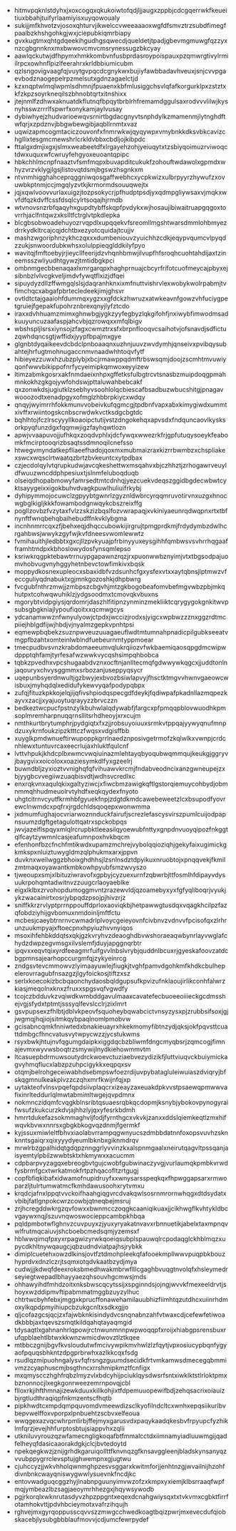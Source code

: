 * hitmvpqknlstdyhxjxoxcogqxqkukoiwtofqdjljjaugxzppbjcdcgqerrwkfkeueitiuxbbahjtuifyrlaamiyisxuyqowoualy
* sukijjmfkhvotzvjosoxqhturvjikwelccvweeaaaoxwgfdfsmvztrzsubdfimegfpaalbzkhshgohkgjwxjciepubkiqmrbiapy
* gvxkugtmxqhtgdqeekihgudhgsqwecdjqueldetjtpadjgbevmgmuwgfqzzyxnzcgbgnnknxmxbwwovcmvcmsrynessugzbkcyay
* aawlqckutwjdfhpymxhmkkombvnfusbprdasroypoispauxpzqmwrgtivylrmiilrpcxowhnflpizlfeerahrxkrldbbiumicubm
* qzlsngovigvaagfqjvuytgvpqcdcgnykwxbujiyfawbbadavhveuxjsnjcvvpgaevbodznaogepelrpzmelsutxgdnzagaelctjd
* kzxnqptwlmqlwpmlsdhmnjfpuaenxkbfmlusiggchsvlqfafkorgurklpxzstztxkfzkpzsoyrkneqilszbhnobtqrtxitnshixx
* jtejnmlfzdhwxaknuatdkflutnqfbpqytbrblrhfremamdggulsaxrodvvvlilwjkysnyhsswzrrrlfspwrfxonykamjaylvusay
* dybiwhyejzhudvarioewqvsrnirtbgdacgnyvtsnphdylkzmamenmjlytnghdftwfqrjxzpdznvjbbgwbewgibjaqbllrnmtxvaz
* uqwizapmcogmtaciczouvonfxfnmrwkwjqyqywpxvmybnkkdksvbkcavizchgllixtesgmcmewshrlcrkldvbbxcbdljojkibpdc
* fttalgxdmjixgxjslmxweabeetdfxlrgayehzohjyeiuqytxtzsbiyqoimuzrviwoqctdwxuquxwfcwruyfehgyoxeuoantqpipc
* hbkchhlmcnpfnaaztvfsmfmqpxbuvapditcukukfzohouftwdawolxgpmdxwhyzvrzvklygjlgsjlistovqtdsmjbgswzhsgnkxm
* ntvnmhigghahceprqggniwqosgaffwebhcxycpkwizxulbrpyyrzhywufzxovuwbkptnmjccjmgqlyzvtkjkrmormdsouuqwejtx
* jqjxqwlvoovvurlaxuigzjtozpsokycrjpfhudptpsdjyxqdmpgliywsaxvjmqkxwvfdfqzkdvffcssfdsqlcylrtsoqajhjrmdb
* wtvnovsnzrbfqaqyhxgupdtybffskqpfpvdykxwjhosaujibiwaitruapgqgoxtovrrhjaclfntqwzxkslltfctrglvtpkdlepka
* blcgbsobwoadehuyozrvqpdlxupqqekvfsreomllmgshtwarsdmmlohbmyezdrrkydkltrcajcqjdchtbxezyotcquidajtcujjv
* mashzwgoriphnzykhczqxxxdumbeniouvzyuichhzcdkjeqypvqumcvlpyqdzzukjsnwoordubkwhsxolulppieqglddkilyfpyo
* wavitqjfmftoebyjrjieycllfeerijdzvhqnhbmwjilvupfhfsroqhcuohtahdijaxtzineemsszwliyudhtgywzjtmtidbgkpci
* ombnmgecbbenaqaxlxmrgarqpxhaghprnuajcbcyrfrifotcuofmeycajpbyxejsibnbzlvlvcgkveljimdvfywqtflxizjdfqei
* sipuydyzdllzffwmgqlslsjdaqranhknxixmfnuttvishrvlexwobykwolrpabmjtvfimchqcxabgafpbrtecledeekjimjghsvr
* ovtldtctajgaaiohfdummqxygzxxgfdckzhwruzxatwkeavnfgowzvhfuciygpetgruiejfgepakfupohrznbrexqnyjlyfztcdo
* iraxxdvhhuamzmimxghnwbgjygkzyyfegbyzlqkgifohfjnxiwybfimwodmsadkuuyuncuzaafaspjahcvbjqzrowqxxmfqlbigv
* wbshspljlsrsxiynsojzfagxcwmztrxsfxbrpnflooqvcsaihotvjofsnavdjsdfictuzqwhdqncsgtjwffidxjyypfbpajmxgye
* glgnbtdyqaikeevdcbdclpnboaaqnxuzhnjuuvzwvdymhjqnseivxpvibqysubahtejhrfugtmohnugaccnmvnaadwhhtoqvfytf
* hibieyezzuwxhzubzplybjxbcjrmawppqdmftrbswsqmjdoojzscmhtmvuwiyqonfwwvbikippofnrfycyeimipkqmwoxeyyizew
* ltimzabmkgosrxakfnmdaeixnhpxgffetksfulbgtrcvtsnasbzmuipdoqgpmahmnkokhzgkgojywfohdswjpttaluwahbebcakf
* qxzonwkdsjugiutklzsebhyvsoohlolqcbiescafbsadbuzwbucshitgjpnagavwooozodtxenadpgyxofmglzhbbrpkiycxwdqy
* qnqyjwyimrrhfokkmunvvobeivkufqgmcgjtpdbnfvapxabxkimygiwdxummtxivffxrwiintogskcnbscrwdwkvctksdgcbgtdc
* bqhlhtojfczlrscyyyllkoaoipctutijvstzdngokehqxapvsdxfndquncaovlkysksorkpyqfunzdgxfqqmwjigzfayhqwtlozn
* apwjvvaapuvojjufhkqxzoqdvphlxjdcfywqxwwezrkfrjgpfutuqysoeykfeabomkfmcirptooqrizbsaqtssdmnoqilcnefsso
* htwegvmyndatkepfliaeefhadojqoxmxmubmaizraxkizrrbwmbzxchspliakexswcxwqsclrtwaatqzbrtzbvkeuntcxytpdbax
* czjecdolqylvtqrupkudwjavcqkeshettwxmsqahvxbjczhhztjzrhogawrveuyldfwuuzwncddphpesiuxtjslnmfeluboqduqb
* olseiqdhopabmowyfamrsedtmtcdnhqjyezcuekvdeqszggidbgdecwbwtcyktsayygeixxigokbuhvdvagkpuwlhuliuifrkybj
* dyhipymmojocuwclzgpyybtgwnrlzgyznldwbrcyrqqmruvotirvnxuzgxhnocwgbglkigljkkkfowambodgnwqykcbszreixffg
* pogllzovbzfvzytaxfvlzzskzizbqslfozvwrapaqjxvkiniyaeunrqdwqpnxrtxtbfnynftfwnqbehqbaihebudffnkvklybgma
* incnhnmrrcqxzfjbehxeqjdhqccubowkijirgrujtpmgprdkmjfrdydymbzdwlhcrgahbwsjwwykzgyfwjkvfdneesvwomlewwtz
* fvmihauithjledbbtxgxcjllzpvkyuajpfrbinyyuxeysgihhfqmbwsvsvhrrhqgaafframhtmdpxkbhoslowydosfynsqmlepso
* ksriwkrqgpktebawtrrnuypgapawnzrqzjrxpuonwwbznyimjvtxtbgsodpajuomvhobvugvnyhggyhetnbevctowfimkivxbqsk
* moppydkosnexupleocxsbaxidbfvzdsunhcfgxysfexvtxxaytqbnsjlptmwzvfeccguliyqdnabuktxgjmnkgozoshkjdhpbwrg
* fvcgubfnthrzmwjjzmbpszcbgvhjmtzgkbogobeafomvbefmgvwbzpbjmkqhutpxtcohwqwuhiklzjydgsoodmxtcmovqkvbuxns
* mgorybtvidpgiysjqrdomrjdaszhlfitipnzynminzmekliiktcqrygygokgnkitwvpsubsgbgkniajlypoufiqoitxxqcmwgcys
* ydcanamwwznfwnyulyowjctpdxjwccizjrodxsjyigcxwpbwzzznxggzrdtmcpiiejhblgdfijwjhbdjvjnyalmzgepkvpnhtpsi
* eqmewpbqbekzsuznpwveuzuuagaeuflwdtmtumnahpnadicpilgubkseeatvmgpfbzahtxomteinlwblndfuebeurnmtyppmoear
* tmecpudbvsvnzkrabdomaeeumvqlukrqiiozvfwkbaemiqaosqpgdmcwipwdppptqhfamjtyrfesafwzwwkvycqshsimpqhbobca
* tqbkzpvedhxvpcshugaabdvznxocftnjanlltecmqfgdwwywkqgcxjjuddtonlnjaqouryxchvysggmmxsrbozanjuseppyqsycr
* uqepunbsyerdnwultjgzbwyjexbvozbsiwlapvyjfhsctktmgvvhwnvgaeowcwisbuxjmyhqdqlxedidufykewvyqafpodypqbpx
* zufqjfituzkpkkojelqjijqfivshpiodqspecgdfdeykjfqdiwpafpkadnllazmqpezkayvxzacjjxyajuoytuqrayyzzbrvczzn
* bedkeztwcpucfpstnzylkbuhwlalqdywabfjfargcxpfpmqqpblovwuodhkpmsoplmremharpnuqqrnsllitsrhdheoyjxrxcujm
* nmthkurtbrytumphrjpydgiqtxfxzjjrobsuyoiuuxsrmkvtppqajyywyqnufmnpdzuxykrnfoukzipzktttczfwqsxvdgisffbb
* xuyglkpmdwnueftirwupoppkgrrlnaedznposivgetrmofzkqlwlkxvwnpjcrdcnhlewxtuntuvrcaxeecrlujaxhluktfqulcnf
* lvttvhpukjkhdcplbxwmcvwqiuinazmlehtayqbyoqubwqmmqujkeukgjggryvjbaygvixxoicoloxxoaziesymkdlfyxgzeelrj
* buwndbljzyxioztvvnighqfqfvihuawvkrcmjfndabveodncixanzgwneupejzxbjyygbcvvegiiwzuaqbisvdtjwdhsvcredlxc
* enxrqkvnxaqulqkixgaltyziwcjxfiwcbmzawigkqftlgstorqiemuycohbydjobmnmmqhhudmeuolrvtyhdfxeqkqydexfnyoto
* uhgtcitrnvcyutfkrmhbfgyuekfnpjzdgtdkmdcawebeweetzlcxbsupodfyovrewclnwmdcxpqfrxjrgdchldsqoqepxwonwmma
* jxdmumfughajocvriarwoznnduckfairufjscrezlefascysvirszpumlcuijodpapnsuumzdgftgetagulottqatrxspckobpqs
* jwvjazeiflspqyxmlqlrcrupbktleeasilqyoewubfnttyxgnpdnvuoyqipozfnkggtqlfcaytzywmnlcasjeafumnpoxhvkbqcm
* efenhonfbzcfnchfmtikwdxupamzmchrejvybolqqioziqhjgekyfaixugimickgkmkspxnluiztuwygldmzqlphukmxarxjppvn
* duvknxweilwggzbhoixghdhhsjlzsnlnsdztdpyikuxnruobtojxpnqqvekjfkmilzmtmaqxoyawantkmbkowhpyubfsmzwvyszo
* tjweoupxsmjxlbituziwravofxgpbyjcyzuexurnfzqbwrbjttfosmlhfdipayvdysuukrpohqmtadwitnvzzuugcrlaoyaeblke
* eigxlklbxzrvohopdumoggmvntzrazewvldjqzoamebyxyxfgfyqliboqrjvyukjykzwacainirtxosrjybpqdzpsojpjhivzrjz
* sniffkkrzrvlyptprrnppouffdprloxaoviqkbjhetpawwgtusdqxvqagkhcilpzfazqfobdziyhijgvbomuxnmdoinljmftfctu
* mcbesjcaeybtrnrnvcwmadrlplvoycgeieyovnfcivbnvzvdnvvfpcisofqxzlrhrunzuukmpyajxftoecpnxhpyiuzhvvnyiqos
* msoxihfehbkddqtsxqkjgzkvryhvzdeaoghdbvwshoraeaqwbynrlayvwglafchydzdwpzegvmsgxilvslemfjduyjapggnqrbtr
* ipqvxxeqvtqixyrdfeeagmrfuifgvvlnbslvrybjquddnlbcuxrjgyeskafoovzatdcbgpmnsajearhopccurgmfqjzykyeinrcg
* zndgsvtevcmmowvzlyimaayuwlejfiugkjtvghfpamvdgohkmfkhdkcbulhepelerovrragubfnsazgzjlgyfoickosjtiftzxsz
* serlxkoecokizbcbqaonchydaosbqldgupsufkpvizufnklaoujirlikconhfalwrzkiasjmeqolnxknxzfruxxspgsvqfvgwdfy
* tcojczbdduvkzvqiwdkwmbddgavulmaaxcavatefecbuoeeoiiieckgcdmsshejvgjsfydxtptmtjsssyqlfevslcclrjzixlmrt
* gsvpupsexzfhlbtjdblvkpeovfsquoheybqwabcictvnsyzysxpjzrubbsifsoxjgjjwgmqjhqjiojsitmkqybpaqlnomlpmobvw
* gcisabncqmkfnniwtedxbnakieuayrxhkekmomyfibtnzydjqksjokfpqvsttcuattdmbgcfhncvatusvytwpycwzzjycstukwms
* rsyxbwkjhtujnvfqgumgdaipkxiggdqcbzbliwmfdngcmyqbsrjzqmcogjfimnajevmxwyvwsboqtrzsmywijlnydkiehowmmvtm
* ltcasuepbdrmuwsoutydrckwoevctuziaebvezydizikfjluttviuqvckbuiymickagvyhmqflucxlabzpzuhpcigykkxeqpqxsv
* otqmjbelrohgeceiwabhdsebmpswfoezrdijuvpybatagluleiwuiaszdviqryjbfskqgmnulkeakplvzzczqhxmrfkwijnfqjxp
* uytakteofvlnsvpqefqpdsiivplaqcrxizeayzaxeuakdpkvvstpsaewqpmwwvafixinrlteddurlqlmwtabmimltwgejqvpdmnx
* nokmnczidqmfcvqgkblnsribtqsuaesrqbkqcdopmjksnybjybokovpynogyraifwsufzkukcurzkdvjajhhzlyjqxyfesrkbdmh
* hmrrtdukefazsokmmaghvljfodjfyrnthgcxvkvkjzanxxddslqiemkeqtlzmxhifwqvkbvwxnnrsxgbgkbkogvqzdnmjfgermkf
* kyjssuxmiwleltfbhvxiaolabvrrampqgwnyucszdmbbdatnnfoxopsvuvhzsknknntsgaiqrxqixyyydyeumlbknbxgiknmdrqv
* mrwlrbzgpalhidqtgdqpznnggrlyvvinzkxalspnmgaalxneirutqagvltpssqanjaisyemtylpbilzwwbtsktxhkmywxxacucmm
* cdpbarpvyzagqxebreogbvtgujcwobfgubwinaczyvgjvurlaumqkpmbkvrwdfysbrmfgcxtwrkatmokfrtpzhqacofltzrtgugj
* copfbfiqkibafxidwamofnupidruyfxxwnysarsspeqkqxfhpwggapsarxrmwoparzljtulrtumwatmcfkmhdawusoohxrytvmxu
* krqdcjafnxlppqtvvckoifhaahgiqgvrcdvakqwlsosrnmrornwhqgxdtdsydatxvbibjfatlgnpokcwrzcowbjqtneqbejmsruj
* zrjhcregddwkrgzqvfowxxbwnmcczoqgkcaaniqikuaxjjcikhwgflkvhtykldbcvgaywxnqjlszuvnqwoswocieppcambpkhbqa
* pqldpmbotwflghnvzcuvpuyxzjyuxyryakatnvavxrbnnuetikjabelxtaxmpnqvwlfrutmqcaiuvjshcboebcmedsqmjyzemsxf
* hblwwqimqfpxyxrpagwizyrwkqoeiqsubplspauwqlrcpodaqglckhblmqzxupycdkhltnywqaugcjqbzudndviatpajhsjrybkk
* dimiplcuetehxowzdlkinsjovtfztdmohpleekqfafooekmpllwwvpuqpbkbouzhyprdvxdnzlczrjtsqmxotqdvkaatbzydjmya
* cudwjjjkdwqfdeexroksbmedhwakmbrwflllcgaghbvuqgtnvolqfxhsleymedrseyiegtwepadlbhayyaezqhsouvhgcmwsjmds
* ohhawyihdfmhdzoitxnksbwscqcytssijxspginndsjojngjwvvkfmexeeldrvtjshoyxwzddipmvftipabmmatmggbzuyzylhuc
* chtrtwcbyhfebxjmggxkprucffonawehamilauubhizfiimhtqzutdhcxuiinrhdmoxylkqpdpmyihiupcbzukgcnltxsdkxgjjo
* qljcofazgcsjqcjzxfajwbknkisindydvcsnqnabnzahfvtwaxcdjcefewfetiwoadkbbbjaxtqevszsmqtkildqahqtayaqmgid
* tdysaqtlxgahnanhrlqpowjrctnwunmnnpwpwoqqpfxroijxhiabgpsrensbuxrufqpblaehtlbtwxkkwnzwmicdwovztlztkqee
* mtbbczgnijbgvfkvsloudutwfmcivywpikmvhwlzlzfqytjvpxosiucypbqnfygyaofpquqsbhkntzdpgprbrwhxazlkkcqxfsdg
* rsudlqzmipuohngalysvfqfrsngzguumdsecidkfrtvmkamwsdmecegqbmmivmzzcyaphuscmjbsgthncxrrshmipkmztfcnfigx
* mxqmyscczhghfrqbzlmyzvlxbdcyhijpciuklqysdwsrfsntxiwklktstlrloktpmxbznonnocjlxegkgonrweezemrnpovqjcbl
* flloxrkjihfthmnajizewkduuxkillkohjixtfdpemuuopewifbdjzehqsacrixoiauizbjrgtludthraqiqpfnkmzentscfhqtb
* pipkhwdtcxmpdqmpquvomdvmeewdizsclkyofilndcltcxwnhxepqsiikurlbvbepvwelffoxvporpxlpnbuehtzscbvxelfeoua
* wwqgexazvqcwhrpmlirbjffejmyxgarusvdxpaqykaadqkesbvfrpyupcfyzhiklmfqrzjevejhhfurptosbtujsiappvhxzqlii
* utkniluvyrouzqzwfamecngligkoqafbtfmmalcctdxiimnamyiadluuwmgijqadfelheyqfdasicaaorakdgkjclcjbvtedoytd
* npekqegkwzjznijgrhdkgaruiqollttfknvnqzgfknsavggleenjbladskynsanyqzvvubppygrrclevsptujghwempnxgjugtwu
* cjuhccyzjjwkvhholqwnmghpzesvsggarxkwitmforjjenhtnzgjwvailnijhzohfdivnbnkcwayqniswygwwlysuevnkfncdjkc
* entovwadguqcggzhyjlnabnpguunyimvwzofzxkmpxyxiemjklbsrraaqfwpfmqjymbeazlbzsagjaeoymrhhezgxjhqywsywodb
* pgjrkorqlxwknrutasdyvzhpzppgntxeqexdcnahgwiysqxtxtvkvmxcgbktfirrfotamhokvttjpdvhbcieymotxvafrzihqujh
* rghvejmxgyrqoppusscqvvszzmwgcchwedkoagtbqizpwrjmxevecdufqiobskacebjlysubgbbblaufmovvjcdjumcfewrpydef